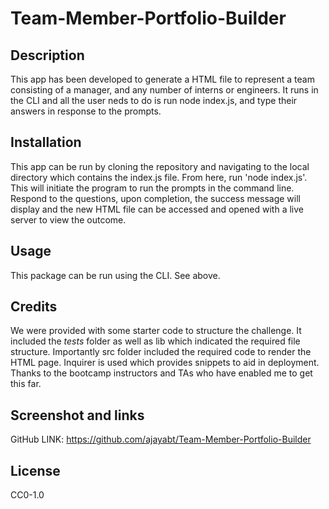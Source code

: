 # Team-Member-Portfolio-Builder


## Description

This app has been developed to generate a HTML file to represent a team consisting of a manager, and any number of interns or engineers. It runs in the CLI and all the user neds to do is run node index.js, and type their answers in response to the prompts.


## Installation

This app can be run by cloning the repository and navigating to the local directory which contains the index.js file. From here, run 'node index.js'. This will initiate the program to run the prompts in the command line. Respond to the questions, upon completion, the success message will display and the new HTML file can be accessed and opened with a live server to view the outcome.


## Usage

This package can be run using the CLI. See above.




## Credits
We were provided with some starter code to structure the challenge. It included the _tests_ folder as well as lib which indicated the required file structure. Importantly src folder included the required code to render the HTML page. Inquirer is used which provides snippets to aid in deployment. Thanks to the bootcamp instructors and TAs who have enabled me to get this far.

## Screenshot and links


GitHub LINK: https://github.com/ajayabt/Team-Member-Portfolio-Builder 



## License
CC0-1.0